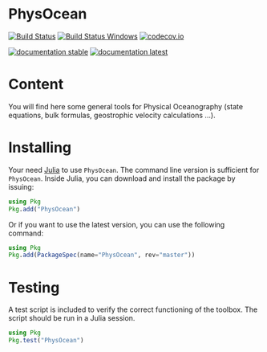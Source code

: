 # PhysOcean

[![Build Status](https://github.com/gher-uliege/PhysOcean.jl/workflows/CI/badge.svg)](https://github.com/gher-uliege/PhysOcean.jl/actions)
[![Build Status Windows](https://ci.appveyor.com/api/projects/status/github/gher-uliege/PhysOcean.jl?branch=master&svg=true)](https://ci.appveyor.com/project/Alexander-Barth/physocean-jl)
[![codecov.io](http://codecov.io/github/gher-uliege/PhysOcean.jl/coverage.svg?branch=master)](http://codecov.io/github/gher-uliege/PhysOcean.jl?branch=master)

[![documentation stable](https://img.shields.io/badge/docs-stable-blue.svg)](https://gher-uliege.github.io/PhysOcean.jl/stable/)
[![documentation latest](https://img.shields.io/badge/docs-latest-blue.svg)](https://gher-uliege.github.io/PhysOcean.jl/latest/)

# Content

You will find here some general tools for Physical Oceanography (state equations, bulk formulas, geostrophic velocity calculations ...). 

# Installing

Your need [Julia](http://julialang.org) to use `PhysOcean`. The command line version is sufficient for `PhysOcean`.
Inside Julia, you can download and install the package by issuing:

```julia
using Pkg
Pkg.add("PhysOcean")
```

Or if you want to use the latest version, you can use the following command:

```julia
using Pkg
Pkg.add(PackageSpec(name="PhysOcean", rev="master"))
```

# Testing

A test script is included to verify the correct functioning of the toolbox.
The script should be run in a Julia session.

```julia
using Pkg
Pkg.test("PhysOcean")
```

